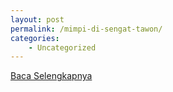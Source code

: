 ```yaml
---
layout: post
permalink: /mimpi-di-sengat-tawon/
categories:
    - Uncategorized
---
```


[Baca Selengkapnya](/10)